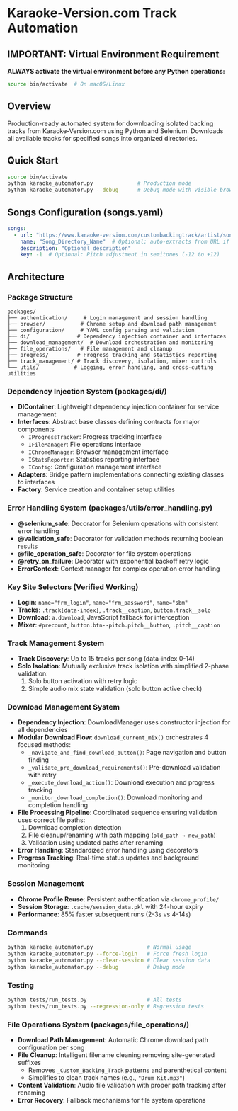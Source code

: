 # Karaoke-Version.com Track Automation

## IMPORTANT: Virtual Environment Requirement
**ALWAYS activate the virtual environment before any Python operations:**
```bash
source bin/activate  # On macOS/Linux
```

## Overview
Production-ready automated system for downloading isolated backing tracks from Karaoke-Version.com using Python and Selenium. Downloads all available tracks for specified songs into organized directories.

## Quick Start
```bash
source bin/activate
python karaoke_automator.py              # Production mode
python karaoke_automator.py --debug      # Debug mode with visible browser
```

## Songs Configuration (songs.yaml)
```yaml
songs:
  - url: "https://www.karaoke-version.com/custombackingtrack/artist/song.html"
    name: "Song_Directory_Name"  # Optional: auto-extracts from URL if omitted
    description: "Optional description"
    key: -1  # Optional: Pitch adjustment in semitones (-12 to +12)
```

## Architecture

### Package Structure
```
packages/
├── authentication/     # Login management and session handling
├── browser/           # Chrome setup and download path management
├── configuration/     # YAML config parsing and validation
├── di/               # Dependency injection container and interfaces
├── download_management/  # Download orchestration and monitoring
├── file_operations/   # File management and cleanup
├── progress/         # Progress tracking and statistics reporting
├── track_management/ # Track discovery, isolation, mixer controls
└── utils/           # Logging, error handling, and cross-cutting utilities
```

### Dependency Injection System (packages/di/)
- **DIContainer**: Lightweight dependency injection container for service management
- **Interfaces**: Abstract base classes defining contracts for major components
  - `IProgressTracker`: Progress tracking interface
  - `IFileManager`: File operations interface  
  - `IChromeManager`: Browser management interface
  - `IStatsReporter`: Statistics reporting interface
  - `IConfig`: Configuration management interface
- **Adapters**: Bridge pattern implementations connecting existing classes to interfaces
- **Factory**: Service creation and container setup utilities

### Error Handling System (packages/utils/error_handling.py)
- **@selenium_safe**: Decorator for Selenium operations with consistent error handling
- **@validation_safe**: Decorator for validation methods returning boolean results
- **@file_operation_safe**: Decorator for file system operations
- **@retry_on_failure**: Decorator with exponential backoff retry logic
- **ErrorContext**: Context manager for complex operation error handling

### Key Site Selectors (Verified Working)
- **Login**: `name="frm_login"`, `name="frm_password"`, `name="sbm"`
- **Tracks**: `.track[data-index]`, `.track__caption`, `button.track__solo`
- **Download**: `a.download`, JavaScript fallback for interception
- **Mixer**: `#precount`, `button.btn--pitch.pitch__button`, `.pitch__caption`

### Track Management System
- **Track Discovery**: Up to 15 tracks per song (data-index 0-14)
- **Solo Isolation**: Mutually exclusive track isolation with simplified 2-phase validation:
  1. Solo button activation with retry logic
  2. Simple audio mix state validation (solo button active check)

### Download Management System
- **Dependency Injection**: DownloadManager uses constructor injection for all dependencies
- **Modular Download Flow**: `download_current_mix()` orchestrates 4 focused methods:
  - `_navigate_and_find_download_button()`: Page navigation and button finding
  - `_validate_pre_download_requirements()`: Pre-download validation with retry
  - `_execute_download_action()`: Download execution and progress tracking
  - `_monitor_download_completion()`: Download monitoring and completion handling
- **File Processing Pipeline**: Coordinated sequence ensuring validation uses correct file paths:
  1. Download completion detection
  2. File cleanup/renaming with path mapping (`old_path → new_path`)
  3. Validation using updated paths after renaming
- **Error Handling**: Standardized error handling using decorators
- **Progress Tracking**: Real-time status updates and background monitoring

### Session Management
- **Chrome Profile Reuse**: Persistent authentication via `chrome_profile/`
- **Session Storage**: `.cache/session_data.pkl` with 24-hour expiry
- **Performance**: 85% faster subsequent runs (2-3s vs 4-14s)

### Commands
```bash
python karaoke_automator.py                 # Normal usage
python karaoke_automator.py --force-login   # Force fresh login
python karaoke_automator.py --clear-session # Clear session data
python karaoke_automator.py --debug         # Debug mode
```

### Testing
```bash
python tests/run_tests.py                   # All tests
python tests/run_tests.py --regression-only # Regression tests
```

### File Operations System (packages/file_operations/)
- **Download Path Management**: Automatic Chrome download path configuration per song
- **File Cleanup**: Intelligent filename cleaning removing site-generated suffixes
  - Removes `_Custom_Backing_Track` patterns and parenthetical content
  - Simplifies to clean track names (e.g., `"Drum Kit.mp3"`)
- **Content Validation**: Audio file validation with proper path tracking after renaming
- **Error Recovery**: Fallback mechanisms for file system operations


